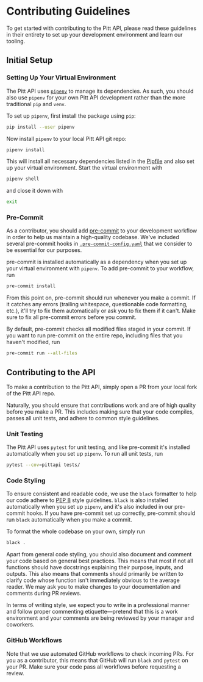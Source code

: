# Contributing Guidelines

To get started with contributing to the Pitt API, please read these guidelines in their entirety to set up your development environment and learn our tooling.

## Initial Setup

### Setting Up Your Virtual Environment

The Pitt API uses [`pipenv`](https://pipenv.pypa.io/en/latest/) to manage its dependencies. As such, you should also use `pipenv` for your own Pitt API development rather than the more traditional `pip` and `venv`.

To set up `pipenv`, first install the package using `pip`:
```sh
pip install --user pipenv
```
Now install `pipenv` to your local Pitt API git repo:
```sh
pipenv install
```
This will install all necessary dependencies listed in the [Pipfile](/Pipfile) and also set up your virtual environment.
Start the virtual environment with
```sh
pipenv shell
```
and close it down with
```sh
exit
```

### Pre-Commit

As a contributor, you should add [pre-commit](https://pre-commit.com/) to your development workflow in order to help us maintain a high-quality codebase.
We've included several pre-commit hooks in [`.pre-commit-config.yaml`](/.pre-commit-config.yaml) that we consider to be essential for our purposes.

pre-commit is installed automatically as a dependency when you set up your virtual environment with `pipenv`.
To add pre-commit to your workflow, run
```sh
pre-commit install
```
From this point on, pre-commit should run whenever you make a commit.
If it catches any errors (trailing whitespace, questionable code formatting, etc.), it'll try to fix them automatically or ask you to fix them if it can't.
Make sure to fix all pre-commit errors before you commit.

By default, pre-commit checks all modified files staged in your commit.
If you want to run pre-commit on the entire repo, including files that you haven't modified, run
```sh
pre-commit run --all-files
```

## Contributing to the API

To make a contribution to the Pitt API, simply open a PR from your local fork of the Pitt API repo.

Naturally, you should ensure that contributions work and are of high quality before you make a PR.
This includes making sure that your code compiles, passes all unit tests, and adhere to common style guidelines.

### Unit Testing

The Pitt API uses `pytest` for unit testing, and like pre-commit it's installed automatically when you set up `pipenv`.
To run all unit tests, run
```sh
pytest --cov=pittapi tests/
```

### Code Styling

To ensure consistent and readable code, we use the `black` formatter to help our code adhere to [PEP 8](https://peps.python.org/pep-0008/) style guidelines.
`black` is also installed automatically when you set up `pipenv`, and it's also included in our pre-commit hooks.
If you have pre-commit set up correctly, pre-commit should run `black` automatically when you make a commit.

To format the whole codebase on your own, simply run
```sh
black .
```

Apart from general code styling, you should also document and comment your code based on general best practices.
This means that most if not all functions should have docstrings explaining their purpose, inputs, and outputs.
This also means that comments should primarily be written to clarify code whose function isn't immediately obvious to the average reader.
We may ask you to make changes to your documentation and comments during PR reviews.

In terms of writing style, we expect you to write in a professional manner and follow proper commenting etiquette—pretend that this is a work environment and your comments are being reviewed by your manager and coworkers.

### GitHub Workflows

Note that we use automated GitHub workflows to check incoming PRs.
For you as a contributor, this means that GitHub will run `black` and `pytest` on your PR.
Make sure your code pass all workflows before requesting a review.
